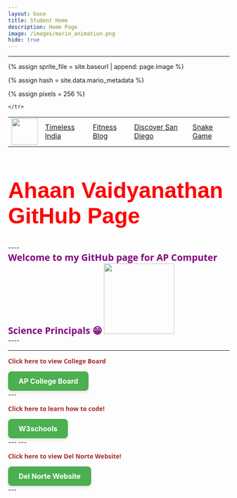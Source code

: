 ```yaml
---
layout: base
title: Student Home 
description: Home Page
image: /images/mario_animation.png
hide: true
---
```



---
<html>
<head>
<body>



<!-- Liquid:  statements -->

<!--- Concatenation of site URL to frontmatter image  --->
{% assign sprite_file = site.baseurl | append: page.image %}
<!--- Has is a list variable containing mario metadata for sprite --->
{% assign hash = site.data.mario_metadata %}  
<!--- Size width/height of Sprit images --->
{% assign pixels = 256 %}

<!--- HTML for page contains <p> tag named "Mario" and class properties for a "sprite"  -->

<p id="mario" class="sprite"></p>
  
<!--- Embedded Cascading Style Sheet (CSS) rules, 
        define how HTML elements look 
--->
<style>

  /*CSS style rules for the id and class of the sprite...
  */
  .sprite {
    height: {{pixels}}px;
    width: {{pixels}}px;
    background-image: url('{{sprite_file}}');
    background-repeat: no-repeat;
  }

  /*background position of sprite element
  */
  #mario {
    background-position: calc({{animations[0].col}} * {{pixels}} * -1px) calc({{animations[0].row}} * {{pixels}}* -1px);
  }
</style>

<!--- Embedded executable code--->
<script>
  ////////// convert YML hash to javascript key:value objects /////////

  var mario_metadata = {}; //key, value object
  {% for key in hash %}  
  
  var key = "{{key | first}}"  //key
  var values = {} //values object
  values["row"] = {{key.row}}
  values["col"] = {{key.col}}
  values["frames"] = {{key.frames}}
  mario_metadata[key] = values; //key with values added

  {% endfor %}

  ////////// game object for player /////////

  class Mario {
    constructor(meta_data) {
      this.tID = null;  //capture setInterval() task ID
      this.positionX = 0;  // current position of sprite in X direction
      this.currentSpeed = 0;
      this.marioElement = document.getElementById("mario"); //HTML element of sprite
      this.pixels = {{pixels}}; //pixel offset of images in the sprite, set by liquid constant
      this.interval = 100; //animation time interval
      this.obj = meta_data;
      this.marioElement.style.position = "absolute";
    }

    animate(obj, speed) {
      let frame = 0;
      const row = obj.row * this.pixels;
      this.currentSpeed = speed;

      this.tID = setInterval(() => {
        const col = (frame + obj.col) * this.pixels;
        this.marioElement.style.backgroundPosition = `-${col}px -${row}px`;
        this.marioElement.style.left = `${this.positionX}px`;

        this.positionX += speed;
        frame = (frame + 1) % obj.frames;

        const viewportWidth = window.innerWidth;
        if (this.positionX > viewportWidth - this.pixels) {
          document.documentElement.scrollLeft = this.positionX - viewportWidth + this.pixels;
        }
      }, this.interval);
    }

    startWalking() {
      this.stopAnimate();
      this.animate(this.obj["Walk"], 3);
    }

    startRunning() {
      this.stopAnimate();
      this.animate(this.obj["Run1"], 6);
    }

    startPuffing() {
      this.stopAnimate();
      this.animate(this.obj["Puff"], 0);
    }

    startCheering() {
      this.stopAnimate();
      this.animate(this.obj["Cheer"], 0);
    }

    startFlipping() {
      this.stopAnimate();
      this.animate(this.obj["Flip"], 0);
    }

    startResting() {
      this.stopAnimate();
      this.animate(this.obj["Rest"], 0);
    }

    stopAnimate() {
      clearInterval(this.tID);
    }
  }

  const mario = new Mario(mario_metadata);

  ////////// event control /////////

  window.addEventListener("keydown", (event) => {
    if (event.key === "ArrowRight") {
      event.preventDefault();
      if (event.repeat) {
        mario.startCheering();
      } else {
        if (mario.currentSpeed === 0) {
          mario.startWalking();
        } else if (mario.currentSpeed === 3) {
          mario.startRunning();
        }
      }
    } else if (event.key === "ArrowLeft") {
      event.preventDefault();
      if (event.repeat) {
        mario.stopAnimate();
      } else {
        mario.startPuffing();
      }
    }
  });

  //touch events that enable animations
  window.addEventListener("touchstart", (event) => {
    event.preventDefault(); // prevent default browser action
    if (event.touches[0].clientX > window.innerWidth / 2) {
      // move right
      if (currentSpeed === 0) { // if at rest, go to walking
        mario.startWalking();
      } else if (currentSpeed === 3) { // if walking, go to running
        mario.startRunning();
      }
    } else {
      // move left
      mario.startPuffing();
    }
  });

  //stop animation on window blur
  window.addEventListener("blur", () => {
    mario.stopAnimate();
  });

  //start animation on window focus
  window.addEventListener("focus", () => {
     mario.startFlipping();
  });

  //start animation on page load or page refresh
  document.addEventListener("DOMContentLoaded", () => {
    // adjust sprite size for high pixel density devices
    const scale = window.devicePixelRatio;
    const sprite = document.querySelector(".sprite");
    sprite.style.transform = `scale(${0.2 * scale})`;
    mario.startResting();
  });

</script>
<table>
    <tr>
        <td><img src="{{site.baseurl}}/images/flag.jpeg" height="60" title="Home" alt=""></td>
        <td><a href="{{site.baseurl}}/india-culture/">Timeless India</a></td>
        <td><a href="{{site.baseurl}}/fitness/">Fitness Blog</a></td>
        <td><a href="{{site.baseurl}}/san-diego/">Discover San Diego</a></td>
        <td><a href="{{site.baseurl}}/snake/">Snake Game</a></td>
        
        
    </tr>
</table>
<h1 style="font-size:300%; color: Red; font: bold 50px Arial, sans-serif;"> Ahaan Vaidyanathan GitHub Page </h1>
----
<div>
<p1 style="font-size:70%; color: purple; font: bold 21px Open Sans;"> Welcome to my GitHub page for AP Computer Science Principals  &#128513;</p1>

<!-- Adding an image using the <img> tag -->
<img src="{{site.baseurl}}/images/Alaska.JPG" height="160">






<div>

<html>
<head>
<body>
----




---
<div>
    <!-- notice how tags can be put INSIDE eachother -->
    <p style="color: Brown; font: bold 14px Open Sans;"> Click here to view College Board </p>
    <a href="https://apstudents.collegeboard.org/" class="button-link">AP College Board</a>

<style>
.button-link {
    display: inline-block;
    padding: 12px 24px;
    font-size: 16px;
    font-weight: bold;
    text-align: center;
    text-decoration: none;
    color: #fff;
    background-color: #4CAF50;
    border: none;
    border-radius: 8px;
    box-shadow: 0px 4px 6px rgba(0, 0, 0, 0.1);
    transition: background-color 0.3s ease, box-shadow 0.3s ease;
}

.button-link:hover {
    background-color: #45a049;
    box-shadow: 0px 6px 8px rgba(0, 0, 0, 0.2);
}

.button-link:active {
    background-color: #3e8e41;
    box-shadow: 0px 2px 4px rgba(0, 0, 0, 0.1);
    transform: translateY(2px);
}
</style>
     
</div>
---
<!-- third information -->
<div>
    <!-- notice how tags can be put INSIDE eachother -->
    <p style=" color: Brown; font: bold 14px Open Sans;"> Click here to learn how to code! </p>
      <a href="https://www.w3schools.com/" class="button-link">W3schools</a>

<style>
.button-link {
    display: inline-block;
    padding: 12px 24px;
    font-size: 16px;
    font-weight: bold;
    text-align: center;
    text-decoration: none;
    color: #fff;
    background-color: #4CAF50;
    border: none;
    border-radius: 8px;
    box-shadow: 0px 4px 6px rgba(0, 0, 0, 0.1);
    transition: background-color 0.3s ease, box-shadow 0.3s ease;
}

.button-link:hover {
    background-color: #45a049;
    box-shadow: 0px 6px 8px rgba(0, 0, 0, 0.2);
}

.button-link:active {
    background-color: #3e8e41;
    box-shadow: 0px 2px 4px rgba(0, 0, 0, 0.1);
    transform: translateY(2px);
}
</style>
</div>
---
---
<!-- second information -->
<div>
    <!-- notice how tags can be put INSIDE eachother -->
    <p style=" color: Brown; font: bold 14px Open Sans;"> Click here to view Del Norte Website! </p>
      <a href="https://delnorte.powayusd.com/" class="button-link">Del Norte Website</a>

<style>
.button-link {
    display: inline-block;
    padding: 12px 24px;
    font-size: 16px;
    font-weight: bold;
    text-align: center;
    text-decoration: none;
    color: #fff;
    background-color: #4CAF50;
    border: none;
    border-radius: 8px;
    box-shadow: 0px 4px 6px rgba(0, 0, 0, 0.1);
    transition: background-color 0.3s ease, box-shadow 0.3s ease;
}

.button-link:hover {
    background-color: #45a049;
    box-shadow: 0px 6px 8px rgba(0, 0, 0, 0.2);
}

.button-link:active {
    background-color: #3e8e41;
    box-shadow: 0px 2px 4px rgba(0, 0, 0, 0.1);
    transform: translateY(2px);

}

</style>
     
</div>
---
